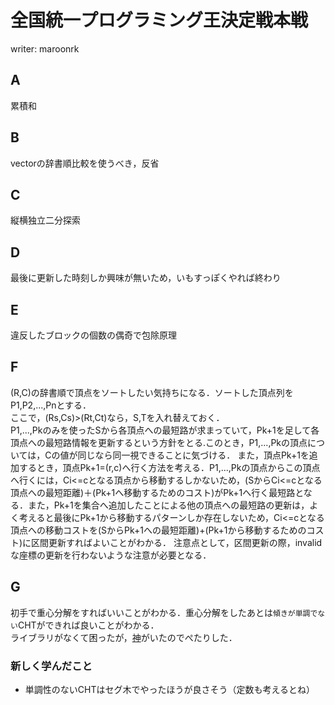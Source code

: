 # 全国統一プログラミング王決定戦本戦
writer: maroonrk
## A
累積和

## B
vectorの辞書順比較を使うべき，反省

## C
縦横独立二分探索

## D
最後に更新した時刻しか興味が無いため，いもすっぽくやれば終わり

## E
違反したブロックの個数の偶奇で包除原理

## F
(R,C)の辞書順で頂点をソートしたい気持ちになる．ソートした頂点列をP1,P2,...,Pnとする．  
ここで，(Rs,Cs)>(Rt,Ct)なら，S,Tを入れ替えておく．  
P1,...,Pkのみを使ったSから各頂点への最短路が求まっていて，Pk+1を足して各頂点への最短路情報を更新するという方針をとる.このとき，P1,...,Pkの頂点については，Cの値が同じなら同一視できることに気づける．
また，頂点Pk+1を追加するとき，頂点Pk+1=(r,c)へ行く方法を考える．P1,...,Pkの頂点からこの頂点へ行くには，Ci<=cとなる頂点から移動するしかないため，(SからCi<=cとなる頂点への最短距離)＋(Pk+1へ移動するためのコスト)がPk+1へ行く最短路となる．また，Pk+1を集合へ追加したことによる他の頂点への最短路の更新は，よく考えると最後にPk+1から移動するパターンしか存在しないため，Ci<=cとなる頂点への移動コストを(SからPk+1への最短距離)+(Pk+1から移動するためのコスト)に区間更新すればよいことがわかる．
注意点として，区間更新の際，invalidな座標の更新を行わないような注意が必要となる．


## G
初手で重心分解をすればいいことがわかる．重心分解をしたあとは`傾きが単調でない`CHTができれば良いことがわかる．  
ライブラリがなくて困ったが，[神](http://kazuma8128.hatenablog.com/entry/2018/02/28/102130)がいたのでぺたりした．

### 新しく学んだこと
* 単調性のないCHTはセグ木でやったほうが良さそう（定数も考えるとね）

